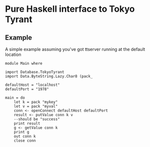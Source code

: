 Pure Haskell interface to Tokyo Tyrant
======================================

Example
-------

A simple example assuming you've got ttserver running at the default location
    
    module Main where

    import Database.TokyoTyrant
    import Data.ByteString.Lazy.Char8 (pack_

    defaultHost = "localhost"
    defaultPort = "1978"

    main = do
        let k = pack "mykey"
        let v = pack "myval"
        conn <- openConnect defaultHost defaultPort
        result <- putValue conn k v
        --should be "success"
        print result
        g <- getValue conn k
        print g
        out conn k
        close conn
